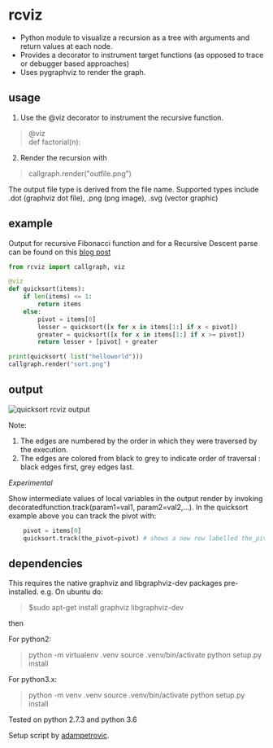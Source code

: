 
rcviz
=======

* Python module to visualize a recursion as a tree with arguments and return values at each node. 
* Provides a decorator to instrument target functions (as opposed to trace or debugger based approaches)  
* Uses pygraphviz to render the graph. 

## usage

1. Use the @viz decorator to instrument the recursive function.
> @viz <br>
> def factorial(n):

2. Render the recursion with 
> callgraph.render("outfile.png") 

The output file type is derived from the file name. Supported types include .dot (graphviz dot file), .png (png image), .svg (vector graphic)


## example

Output for recursive Fibonacci function and for a Recursive Descent parse can be found on this [blog post](https://zvzzt.wordpress.com/2014/05/03/python-recursion-visualization-with-rcviz)



```python
from rcviz import callgraph, viz

@viz
def quicksort(items):
    if len(items) <= 1: 
        return items
    else:
        pivot = items[0]
        lesser = quicksort([x for x in items[1:] if x < pivot])
        greater = quicksort([x for x in items[1:] if x >= pivot])
        return lesser + [pivot] + greater

print(quicksort( list("helloworld")))
callgraph.render("sort.png")
```

## output 
![quicksort rcviz output](example/sort.png)

Note:
1. The edges are numbered by the order in which they were traversed by the execution.
2. The edges are colored from black to grey to indicate order of traversal : black edges first, grey edges last.

*Experimental*

Show intermediate values of local variables in the output render by invoking decoratedfunction.track(param1=val1, param2=val2,...). In the quicksort example above you can track the pivot with:

```python
	pivot = items[0]
	quicksort.track(the_pivot=pivot) # shows a new row labelled the_pivot in each node 
```

## dependencies

This requires the native graphviz and libgraphviz-dev packages pre-installed. e.g. On ubuntu do: 

> $sudo apt-get install graphviz libgraphviz-dev<br>

then

For python2:

> python -m virtualenv .venv
> source .venv/bin/activate
> python setup.py install <br>

For python3.x:
> python -m venv .venv
> source .venv/bin/activate
> python setup.py install <br>

Tested on python 2.7.3 and python 3.6 

Setup script by [adampetrovic](https://github.com/adampetrovic).

